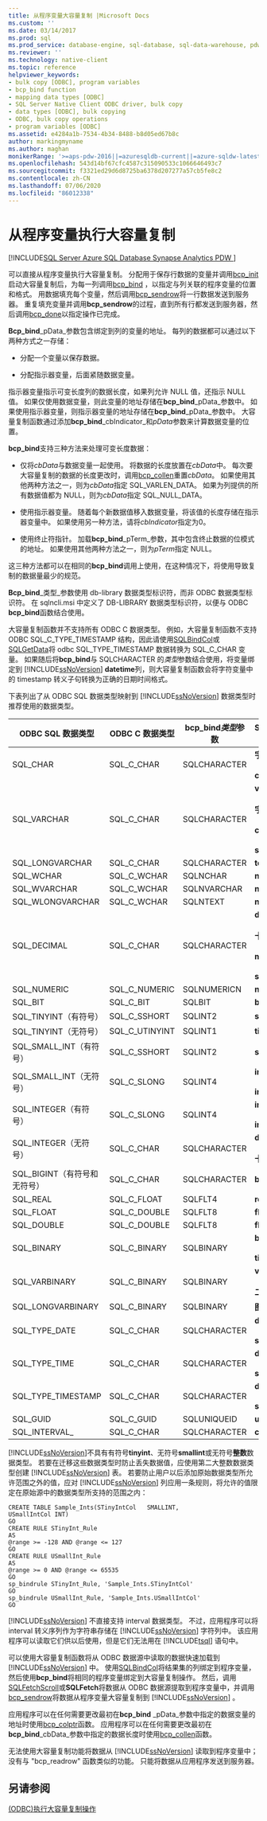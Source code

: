 ```yaml
---
title: 从程序变量大容量复制 |Microsoft Docs
ms.custom: ''
ms.date: 03/14/2017
ms.prod: sql
ms.prod_service: database-engine, sql-database, sql-data-warehouse, pdw
ms.reviewer: ''
ms.technology: native-client
ms.topic: reference
helpviewer_keywords:
- bulk copy [ODBC], program variables
- bcp_bind function
- mapping data types [ODBC]
- SQL Server Native Client ODBC driver, bulk copy
- data types [ODBC], bulk copying
- ODBC, bulk copy operations
- program variables [ODBC]
ms.assetid: e4284a1b-7534-4b34-8488-b8d05ed67b8c
author: markingmyname
ms.author: maghan
monikerRange: '>=aps-pdw-2016||=azuresqldb-current||=azure-sqldw-latest||>=sql-server-2016||=sqlallproducts-allversions||>=sql-server-linux-2017||=azuresqldb-mi-current'
ms.openlocfilehash: 543d14bf67cfc4587c315090533c1066646493c7
ms.sourcegitcommit: f3321ed29d6d8725ba6378d207277a57cb5fe8c2
ms.contentlocale: zh-CN
ms.lasthandoff: 07/06/2020
ms.locfileid: "86012338"
---
```

# <a name="bulk-copying-from-program-variables"></a>从程序变量执行大容量复制
[!INCLUDE[SQL Server Azure SQL Database Synapse Analytics PDW ](../../includes/applies-to-version/sql-asdb-asdbmi-asa-pdw.md)]

  可以直接从程序变量执行大容量复制。 分配用于保存行数据的变量并调用[bcp_init](../../relational-databases/native-client-odbc-extensions-bulk-copy-functions/bcp-init.md)启动大容量复制后，为每一列调用[bcp_bind](../../relational-databases/native-client-odbc-extensions-bulk-copy-functions/bcp-bind.md) ，以指定与列关联的程序变量的位置和格式。 用数据填充每个变量，然后调用[bcp_sendrow](../../relational-databases/native-client-odbc-extensions-bulk-copy-functions/bcp-sendrow.md)将一行数据发送到服务器。 重复填充变量并调用**bcp_sendrow**的过程，直到所有行都发送到服务器，然后调用[bcp_done](../../relational-databases/native-client-odbc-extensions-bulk-copy-functions/bcp-done.md)以指定操作已完成。  
  
 **Bcp_bind**_pData_参数包含绑定到列的变量的地址。 每列的数据都可以通过以下两种方式之一存储：  
  
-   分配一个变量以保存数据。  
  
-   分配指示器变量，后面紧随数据变量。  
  
 指示器变量指示可变长度列的数据长度，如果列允许 NULL 值，还指示 NULL 值。 如果仅使用数据变量，则此变量的地址存储在**bcp_bind**_pData_参数中。 如果使用指示器变量，则指示器变量的地址存储在**bcp_bind**_pData_参数中。 大容量复制函数通过添加**bcp_bind**_cbIndicator_和*pData*参数来计算数据变量的位置。  
  
 **bcp_bind**支持三种方法来处理可变长度数据：  
  
-   仅将*cbData*与数据变量一起使用。 将数据的长度放置在*cbData*中。 每次要大容量复制的数据的长度更改时，调用[bcp_collen](../../relational-databases/native-client-odbc-extensions-bulk-copy-functions/bcp-collen.md)重置*cbData*。 如果使用其他两种方法之一，则为*cbData*指定 SQL_VARLEN_DATA。 如果为列提供的所有数据值都为 NULL，则为*cbData*指定 SQL_NULL_DATA。  
  
-   使用指示器变量。 随着每个新数据值移入数据变量，将该值的长度存储在指示器变量中。 如果使用另一种方法，请将*cbIndicator*指定为0。  
  
-   使用终止符指针。 加载**bcp_bind**_pTerm_参数，其中包含终止数据的位模式的地址。 如果使用其他两种方法之一，则为*pTerm*指定 NULL。  
  
 这三种方法都可以在相同的**bcp_bind**调用上使用，在这种情况下，将使用导致复制的数据量最少的规范。  
  
 **Bcp_bind**_类型_参数使用 db-library 数据类型标识符，而非 ODBC 数据类型标识符。 在 sqlncli.msi 中定义了 DB-LIBRARY 数据类型标识符，以便与 ODBC **bcp_bind**函数结合使用。  
  
 大容量复制函数并不支持所有 ODBC C 数据类型。 例如，大容量复制函数不支持 ODBC SQL_C_TYPE_TIMESTAMP 结构，因此请使用[SQLBindCol](../../relational-databases/native-client-odbc-api/sqlbindcol.md)或[SQLGetData](../../relational-databases/native-client-odbc-api/sqlgetdata.md)将 odbc SQL_TYPE_TIMESTAMP 数据转换为 SQL_C_CHAR 变量。 如果随后将**bcp_bind**与 SQLCHARACTER 的*类型*参数结合使用，将变量绑定到 [!INCLUDE[ssNoVersion](../../includes/ssnoversion-md.md)] **datetime**列，则大容量复制函数会将字符变量中的 timestamp 转义子句转换为正确的日期时间格式。  
  
 下表列出了从 ODBC SQL 数据类型映射到 [!INCLUDE[ssNoVersion](../../includes/ssnoversion-md.md)] 数据类型时推荐使用的数据类型。  
  
|ODBC SQL 数据类型|ODBC C 数据类型|bcp_bind*类型*参数|SQL Server 数据类型|  
|-----------------------|----------------------|--------------------------------|--------------------------|  
|SQL_CHAR|SQL_C_CHAR|SQLCHARACTER|**字符**<br /><br /> **char**|  
|SQL_VARCHAR|SQL_C_CHAR|SQLCHARACTER|**varchar**<br /><br /> **字符变化**<br /><br /> **char varying**<br /><br /> **sysname**|  
|SQL_LONGVARCHAR|SQL_C_CHAR|SQLCHARACTER|**text**|  
|SQL_WCHAR|SQL_C_WCHAR|SQLNCHAR|**nchar**|  
|SQL_WVARCHAR|SQL_C_WCHAR|SQLNVARCHAR|**nvarchar**|  
|SQL_WLONGVARCHAR|SQL_C_WCHAR|SQLNTEXT|**ntext**|  
|SQL_DECIMAL|SQL_C_CHAR|SQLCHARACTER|**decimal**<br /><br /> **十进制**<br /><br /> **money**<br /><br /> **smallmoney**|  
|SQL_NUMERIC|SQL_C_NUMERIC|SQLNUMERICN|**numeric**|  
|SQL_BIT|SQL_C_BIT|SQLBIT|**bit**|  
|SQL_TINYINT（有符号）|SQL_C_SSHORT|SQLINT2|**smallint**|  
|SQL_TINYINT（无符号）|SQL_C_UTINYINT|SQLINT1|**tinyint**|  
|SQL_SMALL_INT（有符号）|SQL_C_SSHORT|SQLINT2|**smallint**|  
|SQL_SMALL_INT（无符号）|SQL_C_SLONG|SQLINT4|**int**<br /><br /> **integer**|  
|SQL_INTEGER（有符号）|SQL_C_SLONG|SQLINT4|**int**<br /><br /> **integer**|  
|SQL_INTEGER（无符号）|SQL_C_CHAR|SQLCHARACTER|**decimal**<br /><br /> **十进制**|  
|SQL_BIGINT（有符号和无符号）|SQL_C_CHAR|SQLCHARACTER|**bigint**|  
|SQL_REAL|SQL_C_FLOAT|SQLFLT4|**real**|  
|SQL_FLOAT|SQL_C_DOUBLE|SQLFLT8|**float**|  
|SQL_DOUBLE|SQL_C_DOUBLE|SQLFLT8|**float**|  
|SQL_BINARY|SQL_C_BINARY|SQLBINARY|**binary**<br /><br /> **timestamp**|  
|SQL_VARBINARY|SQL_C_BINARY|SQLBINARY|**varbinary**<br /><br /> **二进制改变**|  
|SQL_LONGVARBINARY|SQL_C_BINARY|SQLBINARY|**图像**|  
|SQL_TYPE_DATE|SQL_C_CHAR|SQLCHARACTER|**datetime**<br /><br /> **smalldatetime**|  
|SQL_TYPE_TIME|SQL_C_CHAR|SQLCHARACTER|**datetime**<br /><br /> **smalldatetime**|  
|SQL_TYPE_TIMESTAMP|SQL_C_CHAR|SQLCHARACTER|**datetime**<br /><br /> **smalldatetime**|  
|SQL_GUID|SQL_C_GUID|SQLUNIQUEID|**uniqueidentifier**|  
|SQL_INTERVAL_|SQL_C_CHAR|SQLCHARACTER|**char**|  
  
 [!INCLUDE[ssNoVersion](../../includes/ssnoversion-md.md)]不具有有符号**tinyint**、无符号**smallint**或无符号**整数**数据类型。 若要在迁移这些数据类型时防止丢失数据值，应使用第二大整数数据类型创建 [!INCLUDE[ssNoVersion](../../includes/ssnoversion-md.md)] 表。 若要防止用户以后添加原始数据类型所允许范围之外的值，应对 [!INCLUDE[ssNoVersion](../../includes/ssnoversion-md.md)] 列应用一条规则，将允许的值限定在原始源中的数据类型所支持的范围之内：  
  
```  
CREATE TABLE Sample_Ints(STinyIntCol   SMALLINT,  
USmallIntCol INT)  
GO  
CREATE RULE STinyInt_Rule  
AS   
@range >= -128 AND @range <= 127  
GO  
CREATE RULE USmallInt_Rule  
AS   
@range >= 0 AND @range <= 65535  
GO  
sp_bindrule STinyInt_Rule, 'Sample_Ints.STinyIntCol'  
GO  
sp_bindrule USmallInt_Rule, 'Sample_Ints.USmallIntCol'  
GO  
```  
  
 [!INCLUDE[ssNoVersion](../../includes/ssnoversion-md.md)] 不直接支持 interval 数据类型。 不过，应用程序可以将 interval 转义序列作为字符串存储在 [!INCLUDE[ssNoVersion](../../includes/ssnoversion-md.md)] 字符列中。 该应用程序可以读取它们供以后使用，但是它们无法用在 [!INCLUDE[tsql](../../includes/tsql-md.md)] 语句中。  
  
 可以使用大容量复制函数将从 ODBC 数据源中读取的数据快速加载到 [!INCLUDE[ssNoVersion](../../includes/ssnoversion-md.md)] 中。 使用[SQLBindCol](../../relational-databases/native-client-odbc-api/sqlbindcol.md)将结果集的列绑定到程序变量，然后使用**bcp_bind**将相同的程序变量绑定到大容量复制操作。 然后，调用[SQLFetchScroll](../../relational-databases/native-client-odbc-api/sqlfetchscroll.md)或**SQLFetch**将数据从 ODBC 数据源提取到程序变量中，并调用[bcp_sendrow](../../relational-databases/native-client-odbc-extensions-bulk-copy-functions/bcp-sendrow.md)将数据从程序变量大容量复制到 [!INCLUDE[ssNoVersion](../../includes/ssnoversion-md.md)] 。  
  
 应用程序可以在任何需要更改最初在**bcp_bind** _pData_参数中指定的数据变量的地址时使用[bcp_colptr](../../relational-databases/native-client-odbc-extensions-bulk-copy-functions/bcp-colptr.md)函数。 应用程序可以在任何需要更改最初在**bcp_bind**_cbData_参数中指定的数据长度时使用[bcp_collen](../../relational-databases/native-client-odbc-extensions-bulk-copy-functions/bcp-collen.md)函数。  
  
 无法使用大容量复制功能将数据从 [!INCLUDE[ssNoVersion](../../includes/ssnoversion-md.md)] 读取到程序变量中；没有与 "bcp_readrow" 函数类似的功能。 只能将数据从应用程序发送到服务器。  
  
## <a name="see-also"></a>另请参阅  
 [&#40;ODBC&#41;执行大容量复制操作](../../relational-databases/native-client-odbc-bulk-copy-operations/performing-bulk-copy-operations-odbc.md)  
  
  
